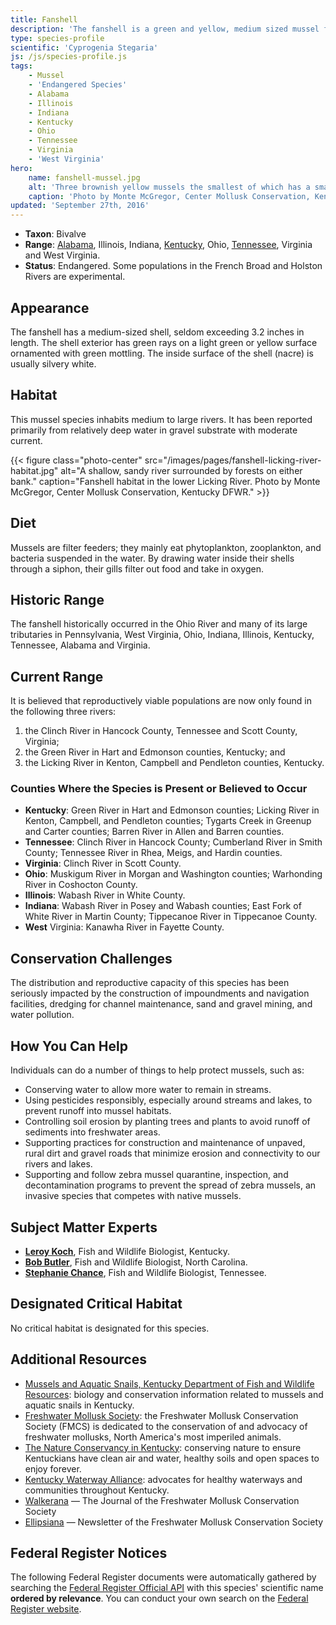 ```yaml
---
title: Fanshell
description: 'The fanshell is a green and yellow, medium sized mussel found in various rivers in Alabama, Illinois, Indiana, Kentucky, Ohio, Tennessee, Virginia and West Virginia. It is protected as an endangered species.'
type: species-profile
scientific: 'Cyprogenia Stegaria'
js: /js/species-profile.js
tags:
    - Mussel
    - 'Endangered Species'
    - Alabama
    - Illinois
    - Indiana
    - Kentucky
    - Ohio
    - Tennessee
    - Virginia
    - 'West Virginia'
hero:
    name: fanshell-mussel.jpg
    alt: 'Three brownish yellow mussels the smallest of which has a small white protrusion which the mussel uses to attach to a rock.'
    caption: 'Photo by Monte McGregor, Center Mollusk Conservation, Kentucky DFWR.'
updated: 'September 27th, 2016'
---
```


- **Taxon**: Bivalve
- **Range**: [Alabama](/alabama), Illinois, Indiana, [Kentucky](/kentucky), Ohio, [Tennessee](/tennessee), Virginia and West Virginia.
- **Status**: Endangered. Some populations in the French Broad and Holston Rivers are experimental.

## Appearance

The fanshell has a medium-sized shell, seldom exceeding 3.2 inches in length. The shell exterior has green rays on a light green or yellow surface ornamented with green mottling. The inside surface of the shell (nacre) is usually silvery white.

## Habitat

This mussel species inhabits medium to large rivers. It has been reported primarily from relatively deep water in gravel substrate with moderate current.

{{< figure class="photo-center" src="/images/pages/fanshell-licking-river-habitat.jpg" alt="A shallow, sandy river surrounded by forests on either bank." caption="Fanshell habitat in the lower Licking River. Photo by Monte McGregor, Center Mollusk Conservation, Kentucky DFWR." >}}

## Diet

Mussels are filter feeders; they mainly eat phytoplankton, zooplankton, and bacteria suspended in the water. By drawing water inside their shells through a siphon, their gills filter out food and take in oxygen.

## Historic Range

The fanshell historically occurred in the Ohio River and many of its large tributaries in Pennsylvania, West Virginia, Ohio, Indiana, Illinois, Kentucky, Tennessee, Alabama and Virginia.

## Current Range

It is believed that reproductively viable populations are now only found in the following three rivers:

  1. the Clinch River in Hancock County, Tennessee and Scott County, Virginia;
  2. the Green River in Hart and Edmonson counties, Kentucky; and
  3. the Licking River in Kenton, Campbell and Pendleton counties, Kentucky.

### Counties Where the Species is Present or Believed to Occur

 - **Kentucky**: Green River in Hart and Edmonson counties; Licking River in Kenton, Campbell, and Pendleton counties; Tygarts Creek in Greenup and Carter counties; Barren River in Allen and Barren counties.
 - **Tennessee**: Clinch River in Hancock County; Cumberland River in Smith County; Tennessee River in Rhea, Meigs, and Hardin counties.
 - **Virginia**: Clinch River in Scott County.
 - **Ohio**: Muskigum River in Morgan and Washington counties; Warhonding River in Coshocton County.
 - **Illinois**: Wabash River in White County.
 - **Indiana**: Wabash River in Posey and Wabash counties; East Fork of White River in Martin County; Tippecanoe River in Tippecanoe County.
 - **West** Virginia: Kanawha River in Fayette County.

## Conservation Challenges

The distribution and reproductive capacity of this species has been seriously impacted by the construction of impoundments and navigation facilities, dredging for channel maintenance, sand and gravel mining, and water pollution.

## How You Can Help

Individuals can do a number of things to help protect mussels, such as:

- Conserving water to allow more water to remain in streams.
- Using pesticides responsibly, especially around streams and lakes, to prevent runoff into mussel habitats.
- Controlling soil erosion by planting trees and plants to avoid runoff of sediments into freshwater areas.
- Supporting practices for construction and maintenance of unpaved, rural dirt and gravel roads that minimize erosion and connectivity to our rivers and lakes.
- Supporting and follow zebra mussel quarantine, inspection, and decontamination programs to prevent the spread of zebra mussels, an invasive species that competes with native mussels.

## Subject Matter Experts

 - **[Leroy Koch](mailto:leroy_koch@fws.gov?subject=Fanshell)**, Fish and Wildlife Biologist, Kentucky.
 - **[Bob Butler](mailto:bob_butler@fws.gov?subject=Fanshell)**, Fish and Wildlife Biologist, North Carolina.
 - **[Stephanie Chance](mailto:stephanie_chance@fws.gov?subject=Fanshell)**, Fish and Wildlife Biologist, Tennessee.

## Designated Critical Habitat
No critical habitat is designated for this species.

## Additional Resources
- [Mussels and Aquatic Snails, Kentucky Department of Fish and Wildlife Resources](http://fw.ky.gov/Wildlife/Pages/Freshwater-Mussels-and-Aquatic-Snails.aspx): biology and conservation information related to mussels and aquatic snails in Kentucky.
- [Freshwater Mollusk Society](http://molluskconservation.org/): the Freshwater Mollusk Conservation Society (FMCS) is dedicated to the conservation of and advocacy of freshwater mollusks, North America's most imperiled animals.
- [The Nature Conservancy in Kentucky](http://www.nature.org/ourinitiatives/regions/northamerica/unitedstates/kentucky/): conserving nature to ensure Kentuckians have clean air and water, healthy soils and open spaces to enjoy forever.
- [Kentucky Waterway Alliance](http://kwalliance.org/): advocates for healthy waterways and communities throughout Kentucky.
- [Walkerana](http://molluskconservation.org/Walkerana_BackIssues.html) — The Journal of the Freshwater Mollusk Conservation Society
- [Ellipsiana](http://molluskconservation.org/Ellipsaria-archive.html) — Newsletter of the Freshwater Mollusk Conservation Society

## Federal Register Notices

The following Federal Register documents were automatically gathered by searching the [Federal Register Official API](https://www.federalregister.gov/blog/learn/developers) with this species' scientific name **ordered by relevance**. You can conduct your own search on the [Federal Register website](https://www.federalregister.gov/articles/search).

